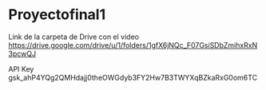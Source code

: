 # Proyectofinal1

Link de la carpeta de Drive con el video
https://drive.google.com/drive/u/1/folders/1gfX6jNQc_F07GsiSDbZmihxRxN3pcwQJ

API Key
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
